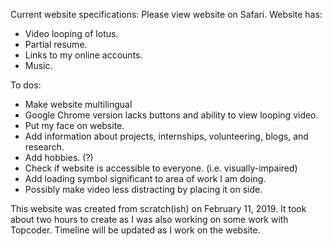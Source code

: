 Current website specifications:
Please view website on Safari.
Website has:
* Video looping of lotus.
* Partial resume.
* Links to my online accounts.
* Music.

To dos:
* Make website multilingual
* Google Chrome version lacks buttons and ability to view looping video.
* Put my face on website.
* Add information about projects, internships, volunteering, blogs, and research.
* Add hobbies. (?)
* Check if website is accessible to everyone. (i.e. visually-impaired)
* Add loading symbol significant to area of work I am doing.
* Possibly make video less distracting by placing it on side.

This website was created from scratch(ish) on February 11, 2019.  It took about two hours to create as I was also working on some work with Topcoder.  Timeline will be updated as I work on the website.

